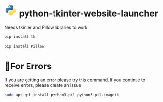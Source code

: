 # <img src="https://raw.githubusercontent.com/devicons/devicon/master/icons/python/python-original.svg" alt="python" width="40" height="40"/> python-tkinter-website-launcher


Needs tkinter and Pillow libraries to work.

```bash
pip install tk
```
```bash
pip install Pillow
```

# 💬For Errors

If you are getting an error please try this command. If you continue to receive errors, please create an issue
```bash
sudo apt-get install python3-pil python3-pil.imagetk
```
